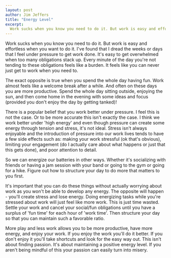 ```yaml
---
layout: post
author: Jim Jeffers
title: "Energy Level"
excerpt:
  Work sucks when you know you need to do it. But work is easy and effortless when you want to do it.
---
```


Work sucks when you know you need to do it. But work is easy and effortless when you want to do it. I've found that I dread the weeks or days that I feel under pressure to get work done. It's easy to get overwhelmed when too many obligations stack up. Every minute of the day you're not tending to these obligations feels like a burden. It feels like you can never just get to work when you need to.

The exact opposite is true when you spend the whole day having fun. Work almost feels like a welcome break after a while. And often on these days you are more productive. Spend the whole day sitting outside, enjoying the sun, and then come home in the evening with some ideas and focus (provided you don't enjoy the day by getting tanked)!

There is a popular belief that you work better under pressure. I feel this is not the case. Or to be more accurate this isn't exactly the case. I think we work better under 'high energy' and even though pressure can create some energy through tension and stress, it's not ideal. Stress isn't always enjoyable and the introduction of pressure into our work lives tends to have a few side effects such as: making your work stressful (ok that's obvious), limiting your engagement (do I actually care about what happens or just that this gets done), and poor attention to detail.

So we can energize our batteries in other ways. Whether it's socializing with friends or having a jam session with your band or going to the gym or going for a hike. Figure out how to structure your day to do more that matters to you first. 

It's important that you can do these things without actually worrying about work as you won't be able to develop any energy. The opposite will happen - you'll create stress and lose energy. Doing energizing tasks while you're stressed about work will just feel like more work. This is just time wasted. Settle your work and cancel your social/fun obligations until you have a surplus of 'fun time' for each hour of 'work time'. Then structure your day so that you can maintain such a favorable ratio.

More play and less work allows you to be more productive, have more energy, and enjoy your work. If you enjoy the work you'll do it better. If you don't enjoy it you'll take shortcuts and look for the easy way out. This isn't about finding passion. It's about maintaining a positive energy level. If you aren't being mindful of this your passion can easily turn into misery.
